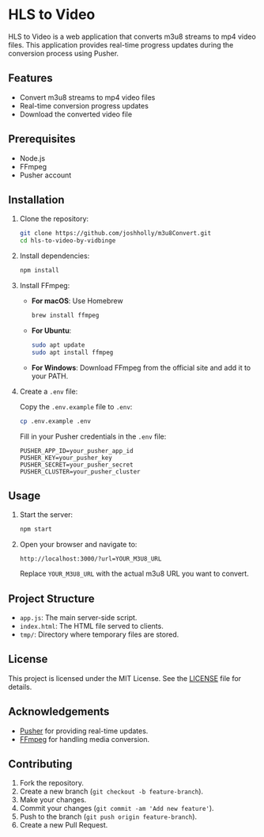 # HLS to Video

HLS to Video is a web application that converts m3u8 streams to mp4 video files. This application provides real-time progress updates during the conversion process using Pusher.

## Features

- Convert m3u8 streams to mp4 video files
- Real-time conversion progress updates
- Download the converted video file

## Prerequisites

- Node.js
- FFmpeg
- Pusher account

## Installation

1. Clone the repository:

    ```bash
    git clone https://github.com/joshholly/m3u8Convert.git
    cd hls-to-video-by-vidbinge
    ```

2. Install dependencies:

    ```bash
    npm install
    ```

3. Install FFmpeg:
   - **For macOS**: Use Homebrew
     ```bash
     brew install ffmpeg
     ```
   - **For Ubuntu**:
     ```bash
     sudo apt update
     sudo apt install ffmpeg
     ```
   - **For Windows**:
     Download FFmpeg from the official site and add it to your PATH.

4. Create a `.env` file:

    Copy the `.env.example` file to `.env`:

    ```bash
    cp .env.example .env
    ```

    Fill in your Pusher credentials in the `.env` file:

    ```env
    PUSHER_APP_ID=your_pusher_app_id
    PUSHER_KEY=your_pusher_key
    PUSHER_SECRET=your_pusher_secret
    PUSHER_CLUSTER=your_pusher_cluster
    ```
## Usage

1. Start the server:

    ```bash
    npm start
    ```

2. Open your browser and navigate to:

    ```plaintext
    http://localhost:3000/?url=YOUR_M3U8_URL
    ```

    Replace `YOUR_M3U8_URL` with the actual m3u8 URL you want to convert.

## Project Structure

- `app.js`: The main server-side script.
- `index.html`: The HTML file served to clients.
- `tmp/`: Directory where temporary files are stored.

## License

This project is licensed under the MIT License. See the [LICENSE](https://www.tldrlegal.com/license/mit-license) file for details.

## Acknowledgements

- [Pusher](https://pusher.com/) for providing real-time updates.
- [FFmpeg](https://ffmpeg.org/) for handling media conversion.

## Contributing

1. Fork the repository.
2. Create a new branch (`git checkout -b feature-branch`).
3. Make your changes.
4. Commit your changes (`git commit -am 'Add new feature'`).
5. Push to the branch (`git push origin feature-branch`).
6. Create a new Pull Request.


